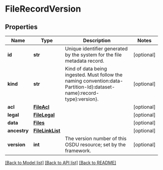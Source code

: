 # FileRecordVersion

## Properties
Name | Type | Description | Notes
------------ | ------------- | ------------- | -------------
**id** | **str** | Unique identifier generated by the system for the file metadata record. | [optional] 
**kind** | **str** | Kind of data being ingested. Must follow the naming convention:data-Partition-Id}:dataset-name}:record-type}:version}. | [optional] 
**acl** | [**FileAcl**](FileAcl.md) |  | [optional] 
**legal** | [**FileLegal**](FileLegal.md) |  | [optional] 
**data** | [**Files**](Files.md) |  | [optional] 
**ancestry** | [**FileLinkList**](FileLinkList.md) |  | [optional] 
**version** | **int** | The version number of this OSDU resource; set by the framework. | [optional] 

[[Back to Model list]](../README.md#documentation-for-models) [[Back to API list]](../README.md#documentation-for-api-endpoints) [[Back to README]](../README.md)


